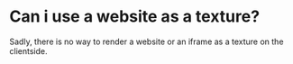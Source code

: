 # Can i use a website as a texture?

Sadly, there is no way to render a website or an iframe as a texture on the clientside.
